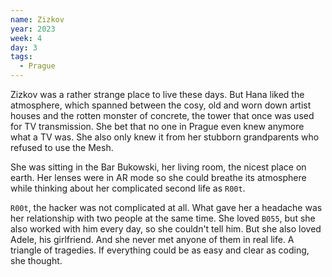 ```yaml
---
name: Zizkov
year: 2023
week: 4
day: 3
tags:
  - Prague
---
```


Zizkov was a rather strange place to live these days. But Hana liked the
atmosphere, which spanned between the cosy, old and worn down artist houses and
the rotten monster of concrete, the tower that once was used for TV
transmission. She bet that no one in Prague even knew anymore what a TV was. She
also only knew it from her stubborn grandparents who refused to use the Mesh.

She was sitting in the Bar Bukowski, her living room, the nicest place on earth.
Her lenses were in AR mode so she could breathe its atmosphere while thinking
about her complicated second life as `R00t`.

`R00t`, the hacker was not complicated at all. What gave her a headache was her
relationship with two people at the same time. She loved `B055`, but she also
worked with him every day, so she couldn't tell him. But she also loved Adele,
his girlfriend. And she never met anyone of them in real life. A triangle of
tragedies. If everything could be as easy and clear as coding, she thought.
